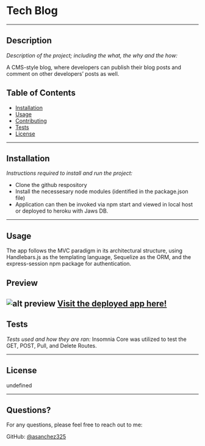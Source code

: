 # Tech Blog

---

## Description 

*Description of the project; including the what, the why and the how:* 

A CMS-style blog, where developers can publish their blog posts and comment on other developers’ posts as well. 

## Table of Contents
* [Installation](#installation)
* [Usage](#usage)
* [Contributing](#contributing)
* [Tests](#tests)
* [License](#license)
---

## Installation

*Instructions required to install and run the project:*

* Clone the github respository
* Install the necessesary node modules (identified in the package.json file)
* Application can then be invoked via npm start and viewed in local host or deployed to heroku with Jaws DB.

---

## Usage 

The app follows the MVC paradigm in its architectural structure, using Handlebars.js as the templating language, Sequelize as the ORM, and the express-session npm package for authentication.

## Preview
![alt preview](assets/Capture1.gif) 
[Visit the deployed app here!](https://pacific-ocean-98839.herokuapp.com/)
---

## Tests

*Tests used and how they are ran:*
Insomnia Core was utilized to test the GET, POST, Pull, and Delete Routes.

---

## License

undefined

---

## Questions?

For any questions, please feel free to reach out to me:

GitHub: [@asanchez325](https://api.github.com/users/asanchez325)